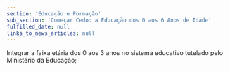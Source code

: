 ```yaml
---
section: 'Educação e Formação'
sub_section: 'Começar Cedo: a Educação dos 0 aos 6 Anos de Idade'
fulfilled_date: null
links_to_news_articles: null
---
```


Integrar a faixa etária dos 0 aos 3 anos no sistema educativo tutelado pelo Ministério da Educação;